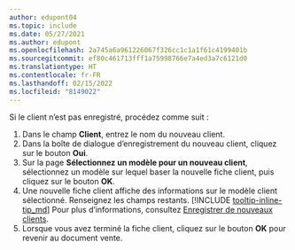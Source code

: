 ```yaml
---
author: edupont04
ms.topic: include
ms.date: 05/27/2021
ms.author: edupont
ms.openlocfilehash: 2a745a6a961226067f326cc1c1a1f61c4199401b
ms.sourcegitcommit: ef80c461713fff1a75998766e7a4ed3a7c6121d0
ms.translationtype: HT
ms.contentlocale: fr-FR
ms.lasthandoff: 02/15/2022
ms.locfileid: "8149022"
---
```

Si le client n’est pas enregistré, procédez comme suit :

1. Dans le champ **Client**, entrez le nom du nouveau client.
2. Dans la boîte de dialogue d’enregistrement du nouveau client, cliquez sur le bouton **Oui**.
3. Sur la page **Sélectionnez un modèle pour un nouveau client**, sélectionnez un modèle sur lequel baser la nouvelle fiche client, puis cliquez sur le bouton **OK**.
4. Une nouvelle fiche client affiche des informations sur le modèle client sélectionné. Renseignez les champs restants. [!INCLUDE [tooltip-inline-tip_md](tooltip-inline-tip_md.md)] Pour plus d’informations, consultez [Enregistrer de nouveaux clients](../sales-how-register-new-customers.md).  
5. Lorsque vous avez terminé la fiche client, cliquez sur le bouton **OK** pour revenir au document vente.

